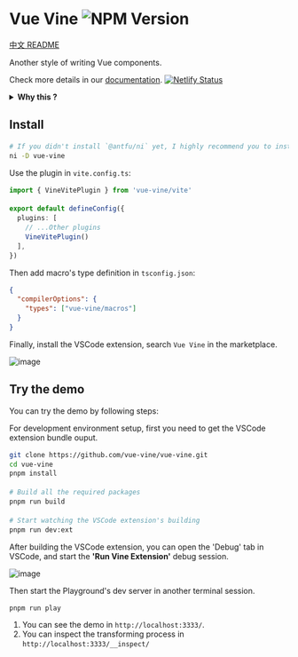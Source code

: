 # Vue Vine ![NPM Version](https://img.shields.io/npm/v/vue-vine)

[中文 README](./README-CN.md)

Another style of writing Vue components.

Check more details in our [documentation](https://vue-vine.dev/). [![Netlify Status](https://api.netlify.com/api/v1/badges/ff99c4c5-2766-4716-81db-599ce4346647/deploy-status)](https://app.netlify.com/sites/vue-vine/deploys)

<details>
  <summary>
    <b>Why this ?</b>
  </summary>
  <br>

  There are many discussions in community that hopes for a solution that supports writing multiple Vue components in a single file. That's why `Vue Vine` was born.

  `Vue Vine` was designed to provide more flexibility of managing Vue components. It is a parallel style to SFC.

  Take a quick view:

  ![Quick view](./packages/docs/src/public/highlight-demo.png)

</details>

## Install

```bash
# If you didn't install `@antfu/ni` yet, I highly recommend you to install it.
ni -D vue-vine
```

Use the plugin in `vite.config.ts`:

```ts
import { VineVitePlugin } from 'vue-vine/vite'

export default defineConfig({
  plugins: [
    // ...Other plugins
    VineVitePlugin()
  ],
})
```

Then add macro's type definition in `tsconfig.json`:

```json
{
  "compilerOptions": {
    "types": ["vue-vine/macros"]
  }
}
```

Finally, install the VSCode extension, search `Vue Vine` in the marketplace.

<img width="339" alt="image" src="https://github.com/vue-vine/vue-vine/assets/46062972/d86867d3-5a63-4541-b318-f5543f90cf0e">

## Try the demo

You can try the demo by following steps:

For development environment setup, first you need to get the VSCode extension bundle ouput.

```bash
git clone https://github.com/vue-vine/vue-vine.git
cd vue-vine
pnpm install

# Build all the required packages
pnpm run build

# Start watching the VSCode extension's building
pnpm run dev:ext
```

After building the VSCode extension, you can open the 'Debug' tab in VSCode, and start the **'Run Vine Extension'** debug session.

<img width="385" alt="image" src="https://github.com/vue-vine/vue-vine/assets/46062972/374b77a4-9d49-4eb6-a84b-f7ab64b99bdf">

Then start the Playground's dev server in another terminal session.

```bash
pnpm run play
```

1. You can see the demo in `http://localhost:3333/`.
2. You can inspect the transforming process in `http://localhost:3333/__inspect/`

